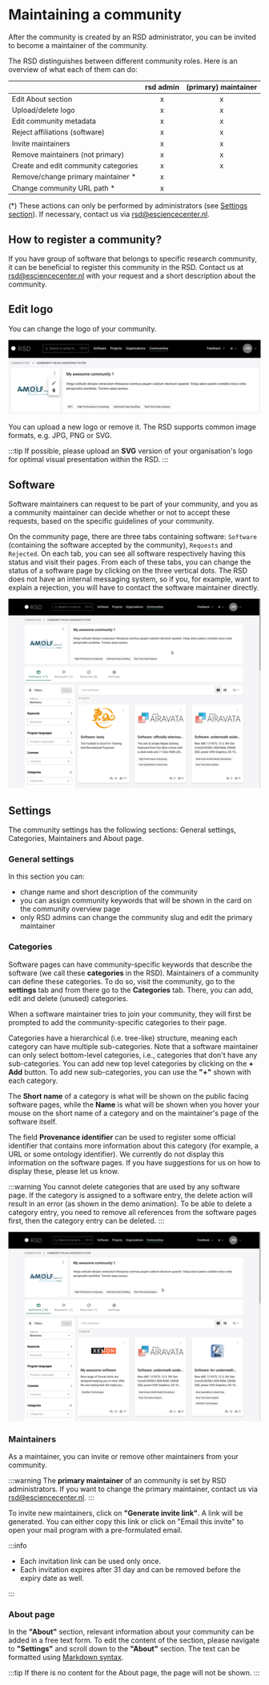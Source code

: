 # Maintaining a community

After the community is created by an RSD administrator, you can be invited to become a maintainer of the community.

The RSD distinguishes between different community roles. Here is an overview of what each of them can do:

|                                      | rsd admin | (primary) maintainer |
| ------------------------------------ | :-------: | :------------------: |
| Edit About section                   |     x     |          x           |
| Upload/delete logo                   |     x     |          x           |
| Edit community metadata              |     x     |          x           |
| Reject affiliations (software)       |     x     |          x           |
| Invite maintainers                   |     x     |          x           |
| Remove maintainers (not primary)     |     x     |          x           |
| Create and edit community categories |     x     |          x           |
| Remove/change primary maintainer \*  |     x     |                      |
| Change community URL path \*         |     x     |                      |

(\*) These actions can only be performed by administrators (see [Settings section](#settings)). If necessary, contact us via [rsd@esciencecenter.nl](mailto:rsd@esciencecenter.nl).

## How to register a community?

If you have group of software that belongs to specific research community, it can be beneficial to register this community in the RSD. Contact us at rsd@esciencecenter.nl with your request and a short description about the community.

## Edit logo

You can change the logo of your community.

![Upload community logo](img/community-logo.webp)

You can upload a new logo or remove it.
The RSD supports common image formats, e.g. JPG, PNG or SVG.

:::tip
If possible, please upload an **SVG** version of your organisation's logo for optimal visual presentation within the RSD.
:::

## Software

Software maintainers can request to be part of your community, and you as a community maintainer can decide whether or not to accept these requests, based on the specific guidelines of your community.

On the community page, there are three tabs containing software: `Software` (containing the software accepted by the community), `Requests` and `Rejected`. On each tab, you can see all software respectively having this status and visit their pages. From each of these tabs, you can change the status of a software page by clicking on the three vertical dots. The RSD does not have an internal messaging system, so if you, for example, want to explain a rejection, you will have to contact the software maintainer directly.

![video](img/community-software-status.gif)

## Settings

The community settings has the following sections: General settings, Categories, Maintainers and About page.

### General settings

In this section you can:

- change name and short description of the community
- you can assign community keywords that will be shown in the card on the community overview page
- only RSD admins can change the community slug and edit the primary maintainer

### Categories

Software pages can have community-specific keywords that describe the software (we call these **categories** in the RSD). Maintainers of a community can define these categories. To do so, visit the community, go to the **settings** tab and from there go to the **Categories** tab. There, you can add, edit and delete (unused) categories.

When a software maintainer tries to join your community, they will first be prompted to add the community-specific categories to their page.

Categories have a hierarchical (i.e. tree-like) structure, meaning each category can have multiple sub-categories. Note that a software maintainer can only select bottom-level categories, i.e., categories that don't have any sub-categories. You can add new top level categories by clicking on the **+ Add** button. To add new sub-categories, you can use the **"+"** shown with each category.

The **Short name** of a category is what will be shown on the public facing software pages, while the **Name** is what will be shown when you hover your mouse on the short name of a category and on the maintainer's page of the software itself.

The field **Provenance identifier** can be used to register some official identifier that contains more information about this category (for example, a URL or some ontology identifier). We currently do not display this information on the software pages. If you have suggestions for us on how to display these, please let us know.

:::warning
You cannot delete categories that are used by any software page. If the category is assigned to a software entry, the delete action will result in an error (as shown in the demo animation). To be able to delete a category entry, you need to remove all references from the software pages first, then the category entry can be deleted.
:::

![video](img/community-settings.gif)

### Maintainers

As a maintainer, you can invite or remove other maintainers from your community.

:::warning
The **primary maintainer** of an community is set by RSD administrators. If you want to change the primary maintainer, contact us via [rsd@esciencecenter.nl](mailto:rsd@esciencecenter.nl).
:::

To invite new maintainers, click on **"Generate invite link"**. A link will be generated. You can either copy this link or click on "Email this invite" to open your mail program with a pre-formulated email.

:::info

- Each invitation link can be used only once.
- Each invitation expires after 31 day and can be removed before the expiry date as well.

:::

### About page

In the **"About"** section, relevant information about your community can be added in a free text form.
To edit the content of the section, please navigate to **"Settings"** and scroll down to the **"About"** section.
The text can be formatted using [Markdown syntax](https://www.markdownguide.org/basic-syntax/).

:::tip
If there is no content for the About page, the page will not be shown.
:::
